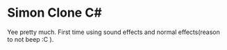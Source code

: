 # Simon Clone C#
Yee pretty much. First time using sound effects and normal effects(reason to not beep :C ).
